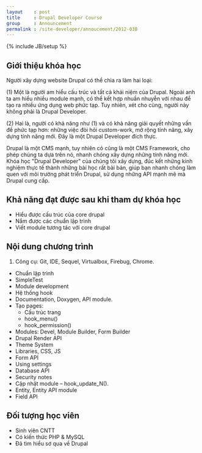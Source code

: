 ```yaml
---
layout    : post
title     : Drupal Developer Course
group     : Announcement
permalink : /site-developer/annoucement/2012-03B
---
```

{% include JB/setup %}

## Giới thiệu khóa học

Người xây dựng website Drupal có thể chia ra làm hai loại:

(1) Một là người am hiểu cấu trúc và tất cả khái niệm của Drupal. Ngoài anh ta am hiểu nhiều module
    mạnh, có thể kết hợp nhuần nhuyễn với nhau để tạo ra nhiều ứng dụng web phức tạp. Tuy nhiên, xét
    cho cùng, người này không phải là Drupal Developer.

(2) Hai là, người có khả năng như (1) và có khả năng giải quyết những vấn đề phức tạp hơn: những việc
    đòi hỏi custom-work, mở rộng tính năng,  xây dựng tính năng mới. Đây là một Drupal Developer
    đích thực.
    
Drupal là một CMS mạnh, tuy nhiên có cũng là một CMS Framework, cho phép chúng ta dựa trên nó, nhanh
chóng xây dựng những tính năng mới. Khóa học "Drupal Developer" của chúng tôi xây dựng, đúc kết những
kinh nghiệm thực tế thành những bài học rất bài bản, giúp bạn nhanh chóng làm quen với môi trường 
phát triển Drupal, sử dụng những API mạnh mẽ mà Drupal cung cấp.

## Khả năng đạt được sau khi tham dự khóa học

* Hiểu được cấu trúc của core drupal
* Nắm được các chuẩn lập trình
* Viết module tương tác với core drupal

## Nội dung chương trình

1. Công cụ: Git, IDE, Sequel, Virtualbox, Firebug, Chrome.
* Chuẩn lập trình
* SimpleTest
* Module development
* Hệ thống hook
* Documentation, Doxygen, API module.
* Tạo pages:
    * Cấu trúc trang
    * hook_menu()
    * hook_permission()
* Modules: Devel, Module Builder, Form Builder
* Drupal Render API
* Theme System
* Libraries, CSS, JS
* Form API
* Using settings
* Database API
* Security notes
* Cập nhật module – hook_update_N().
* Entity, Entity API module
* Field API

## Đối tượng học viên

* Sinh viên CNTT
* Có kiến thức PHP & MySQL
* Đã tìm hiểu sơ qua về Drupal
